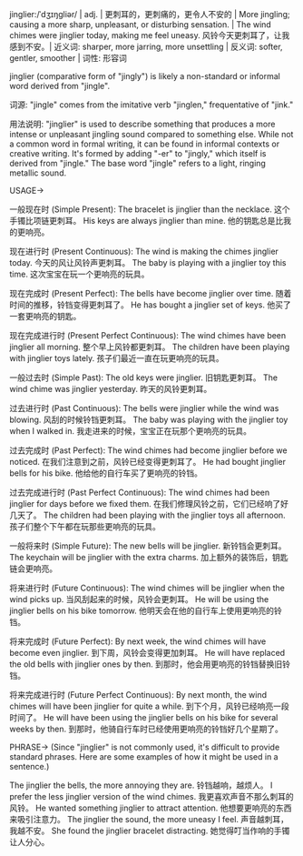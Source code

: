 jinglier:/ˈdʒɪŋɡliər/ | adj. | 更刺耳的，更刺痛的，更令人不安的 | More jingling; causing a more sharp, unpleasant, or disturbing sensation. | The wind chimes were jinglier today, making me feel uneasy. 风铃今天更刺耳了，让我感到不安。| 近义词: sharper, more jarring, more unsettling | 反义词: softer, gentler, smoother | 词性: 形容词

jinglier (comparative form of "jingly") is likely a non-standard or informal word derived from "jingle".

词源: "jingle" comes from the imitative verb "jinglen," frequentative of "jink."

用法说明:
"jinglier" is used to describe something that produces a more intense or unpleasant jingling sound compared to something else.  While not a common word in formal writing, it can be found in informal contexts or creative writing.  It's formed by adding "-er" to "jingly," which itself is derived from "jingle."  The base word "jingle" refers to a light, ringing metallic sound.


USAGE->

一般现在时 (Simple Present):
The bracelet is jinglier than the necklace.  这个手镯比项链更刺耳。
His keys are always jinglier than mine. 他的钥匙总是比我的更响亮。

现在进行时 (Present Continuous):
The wind is making the chimes jinglier today.  今天的风让风铃声更刺耳。
The baby is playing with a jinglier toy this time.  这次宝宝在玩一个更响亮的玩具。

现在完成时 (Present Perfect):
The bells have become jinglier over time.  随着时间的推移，铃铛变得更刺耳了。
He has bought a jinglier set of keys. 他买了一套更响亮的钥匙。


现在完成进行时 (Present Perfect Continuous):
The wind chimes have been jinglier all morning.  整个早上风铃都更刺耳。
The children have been playing with jinglier toys lately.  孩子们最近一直在玩更响亮的玩具。


一般过去时 (Simple Past):
The old keys were jinglier.  旧钥匙更刺耳。
The wind chime was jinglier yesterday.  昨天的风铃更刺耳。


过去进行时 (Past Continuous):
The bells were jinglier while the wind was blowing.  风刮的时候铃铛更刺耳。
The baby was playing with the jinglier toy when I walked in.  我走进来的时候，宝宝正在玩那个更响亮的玩具。


过去完成时 (Past Perfect):
The wind chimes had become jinglier before we noticed.  在我们注意到之前，风铃已经变得更刺耳了。
He had bought jinglier bells for his bike. 他给他的自行车买了更响亮的铃铛。


过去完成进行时 (Past Perfect Continuous):
The wind chimes had been jinglier for days before we fixed them.  在我们修理风铃之前，它们已经响了好几天了。
The children had been playing with the jinglier toys all afternoon.  孩子们整个下午都在玩那些更响亮的玩具。


一般将来时 (Simple Future):
The new bells will be jinglier.  新铃铛会更刺耳。
The keychain will be jinglier with the extra charms.  加上额外的装饰后，钥匙链会更响亮。


将来进行时 (Future Continuous):
The wind chimes will be jinglier when the wind picks up.  当风刮起来的时候，风铃会更刺耳。
He will be using the jinglier bells on his bike tomorrow.  他明天会在他的自行车上使用更响亮的铃铛。


将来完成时 (Future Perfect):
By next week, the wind chimes will have become even jinglier.  到下周，风铃会变得更加刺耳。
He will have replaced the old bells with jinglier ones by then. 到那时，他会用更响亮的铃铛替换旧铃铛。


将来完成进行时 (Future Perfect Continuous):
By next month, the wind chimes will have been jinglier for quite a while.  到下个月，风铃已经响亮一段时间了。
He will have been using the jinglier bells on his bike for several weeks by then.  到那时，他骑自行车时已经使用更响亮的铃铛好几个星期了。


PHRASE->
(Since "jinglier" is not commonly used, it's difficult to provide standard phrases.  Here are some examples of how it might be used in a sentence.)

The jinglier the bells, the more annoying they are.  铃铛越响，越烦人。
I prefer the less jinglier version of the wind chimes.  我更喜欢声音不那么刺耳的风铃。
He wanted something jinglier to attract attention.  他想要更响亮的东西来吸引注意力。
The jinglier the sound, the more uneasy I feel.  声音越刺耳，我越不安。
She found the jinglier bracelet distracting. 她觉得叮当作响的手镯让人分心。
